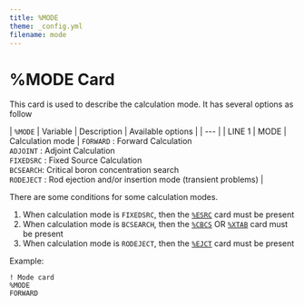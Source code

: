 ```yaml
---
title: %MODE
theme: _config.yml
filename: mode
---
```


# %MODE Card

This card is used to describe the calculation mode. It has several options as follow

| `%MODE` | Variable | Description | Available options |
| --- |
| LINE 1 | MODE | Calculation mode | `FORWARD`  : Forward Calculation<br>`ADJOINT`   : Adjoint Calculation<br>`FIXEDSRC` : Fixed Source Calculation<br>`BCSEARCH`: Critical boron concentration search<br>`RODEJECT` : Rod ejection and/or insertion mode (transient problems) |

There are some conditions for some calculation modes.
1. When calculation mode is `FIXEDSRC`, then the [`%ESRC`](https://imronuke.github.io/ADPRES/esrc) card must be present
2. When calculation mode is `BCSEARCH`, then the [`%CBCS`](https://imronuke.github.io/ADPRES/cbcs) OR [`%XTAB`](https://imronuke.github.io/ADPRES/xtab) card must be present
3. When calculation mode is `RODEJECT`, then the [`%EJCT`](https://imronuke.github.io/ADPRES/ejct) card must be present

Example:
```
! Mode card
%MODE
FORWARD
```
